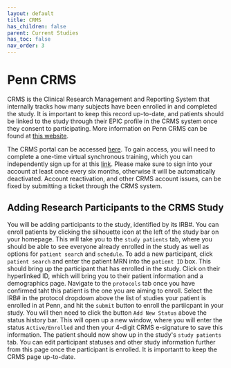 ```yaml
---
layout: default
title: CRMS
has_children: false
parent: Current Studies
has_toc: false
nav_order: 3
---
```

# Penn CRMS
CRMS is the Clinical Research Management and Reporting System that internally tracks how many subjects have been enrolled in and completed the study. It is important to keep this record up-to-date, and patients should be linked to the study through their EPIC profile in the CRMS system once they consent to participating. More information on Penn CRMS can be found at [this website](https://www.med.upenn.edu/clinicalresearch/penncrms.html).

The CRMS portal can be accessed [here](https://pennctms.pmacs.upenn.edu/velos/jsp/ereslogin.jsp). To gain access, you will need to complete a one-time virtual synchronous training, which you can independently sign up for at this [link](https://www.myworkday.com/upenn/learning/course/9b2946e933d910019925e1be816b0000?type=9882927d138b100019b6a2df1a46018b). Please make sure to sign into your account at least once every six months, otherwise it will be automatically deactivated. Account reactivation, and other CRMS account issues, can be fixed by submitting a ticket through the CRMS system.

## Adding Research Participants to the CRMS Study
You will be adding participants to the study, identified by its IRB#. You can enroll patients by clicking the silhouette icon at the left of the study bar on your homepage. This will take you to the `study patients` tab, where you should be able to see everyone already enrolled in the study as well as options for `patient search` and `schedule`. To add a new participant, click `patient search` and enter the patient MRN into the `patient ID` box. This should bring up the participant that has enrolled in the study. Click on their hyperlinked ID, which will bring you to their patient information and a demographics page. Navigate to the `protocols` tab once you have confirmed taht this patient is the one you are aiming to enroll. Select the IRB# in the protocol dropdown above the list of studies your patient is enrolled in at Penn, and hit the `submit` button to enroll the partiicpant in your study. You will then need to click the button `Add New Status` above the status history bar. This will open up a new window, where you will enter the status `Active/Enrolled` and then your 4-digit CRMS e-signature to save this information. The patient should now show up in the study's `study patients` tab. You can edit participant statuses and other study information further from this page once the participant is enrolled. It is importantt to keep the CRMS page up-to-date.
